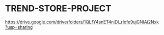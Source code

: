 # TREND-STORE-PROJECT
https://drive.google.com/drive/folders/1QLfY4snET4niDl_rlofe9ujGNIAi2Nxk?usp=sharing
